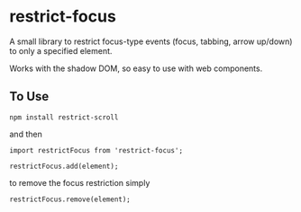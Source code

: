 # restrict-focus

A small library to restrict focus-type events (focus, tabbing, arrow up/down) to only a specified element.

Works with the shadow DOM, so easy to use with web components.

## To Use

```
npm install restrict-scroll
```

and then

```
import restrictFocus from 'restrict-focus';

restrictFocus.add(element);
```

to remove the focus restriction simply

```
restrictFocus.remove(element);
```
